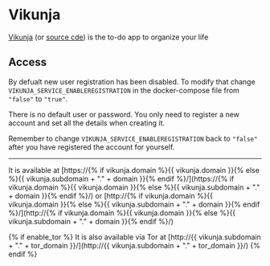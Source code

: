 # Vikunja

[Vikunja](https://vikunja.io/) (or [source cde](https://kolaente.dev/vikunja/)) is the to-do app to organize your life

## Access

By defualt new user registration has been disabled. To modify that change `VIKUNJA_SERVICE_ENABLEREGISTRATION` in the docker-compose file from `"false"` to `"true"`.

There is no default user or password. You only need to register a new account and set all the details when creating it.

Remember to change `VIKUNJA_SERVICE_ENABLEREGISTRATION` back to `"false"` after you have registered the account for yourself.

----

It is available at [https://{% if vikunja.domain %}{{ vikunja.domain }}{% else %}{{ vikunja.subdomain + "." + domain }}{% endif %}/](https://{% if vikunja.domain %}{{ vikunja.domain }}{% else %}{{ vikunja.subdomain + "." + domain }}{% endif %}/) or [http://{% if vikunja.domain %}{{ vikunja.domain }}{% else %}{{ vikunja.subdomain + "." + domain }}{% endif %}/](http://{% if vikunja.domain %}{{ vikunja.domain }}{% else %}{{ vikunja.subdomain + "." + domain }}{% endif %}/)

{% if enable_tor %}
It is also available via Tor at [http://{{ vikunja.subdomain + "." + tor_domain }}/](http://{{ vikunja.subdomain + "." + tor_domain }}/)
{% endif %}